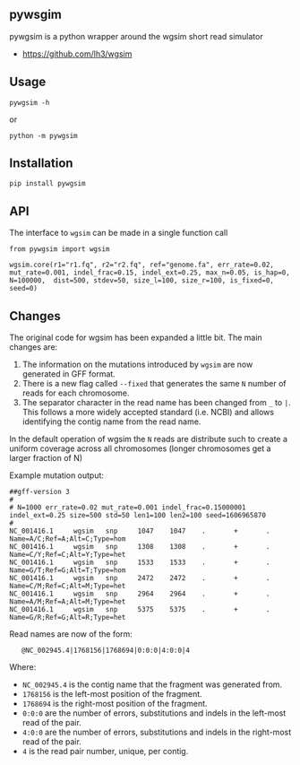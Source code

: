 ## pywsgim

pywgsim is a python wrapper around the wgsim short read simulator

* https://github.com/lh3/wgsim

## Usage

    pywgsim -h

or

    python -m pywgsim
    
## Installation

    pip install pywgsim
    
## API

The interface to `wgsim` can be made in a single function call 

    from pywgsim import wgsim

    wgsim.core(r1="r1.fq", r2="r2.fq", ref="genome.fa", err_rate=0.02, mut_rate=0.001, indel_frac=0.15, indel_ext=0.25, max_n=0.05, is_hap=0, N=100000,  dist=500, stdev=50, size_l=100, size_r=100, is_fixed=0, seed=0)

                
## Changes

The original code for wgsim has been expanded a little bit. The main changes are:

1. The information on the mutations introduced by `wgsim` are now generated in GFF format.
1. There is a new flag called `--fixed` that generates the same `N` number of reads for each chromosome.
1. The separator character in the read name has been changed from `_` to `|`. This follows a more widely accepted standard (i.e. NCBI) and allows identifying the contig name from the read name. 

In the default operation of wgsim the `N` reads are distribute such to create a uniform coverage across all chromosomes (longer chromosomes get a larger fraction of N)
 
Example mutation output:

    ##gff-version 3
    #
    # N=1000 err_rate=0.02 mut_rate=0.001 indel_frac=0.15000001 indel_ext=0.25 size=500 std=50 len1=100 len2=100 seed=1606965870
    #
    NC_001416.1     wgsim   snp     1047    1047    .       +       .       Name=A/C;Ref=A;Alt=C;Type=hom
    NC_001416.1     wgsim   snp     1308    1308    .       +       .       Name=C/Y;Ref=C;Alt=Y;Type=het
    NC_001416.1     wgsim   snp     1533    1533    .       +       .       Name=G/T;Ref=G;Alt=T;Type=hom
    NC_001416.1     wgsim   snp     2472    2472    .       +       .       Name=C/M;Ref=C;Alt=M;Type=het
    NC_001416.1     wgsim   snp     2964    2964    .       +       .       Name=A/M;Ref=A;Alt=M;Type=het
    NC_001416.1     wgsim   snp     5375    5375    .       +       .       Name=G/R;Ref=G;Alt=R;Type=het
    
Read names are now of the form:

       @NC_002945.4|1768156|1768694|0:0:0|4:0:0|4

Where:

   * `NC_002945.4` is the contig name that the fragment was generated from.
   * `1768156` is the left-most position of the fragment.
   * `1768694` is the right-most position of the fragment.
   * `0:0:0` are the number of errors, substitutions and indels in the left-most read of the pair.
   * `4:0:0` are the number of errors, substitutions and indels in the right-most read of the pair.
   * `4` is the read pair number, unique, per contig.

[wgsim]: https://github.com/lh3/wgsim

